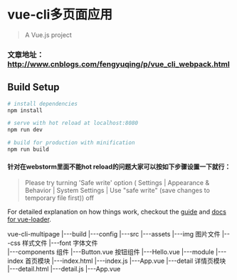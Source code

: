 # vue-cli多页面应用
> A Vue.js project

### 文章地址：http://www.cnblogs.com/fengyuqing/p/vue_cli_webpack.html

## Build Setup

``` bash
# install dependencies
npm install

# serve with hot reload at localhost:8080
npm run dev

# build for production with minification
npm run build
```
#### 针对在webstorm里面不能hot reload的问题大家可以按如下步骤设置一下就行：
> Please try turning 'Safe write' option ( Settings | Appearance & Behavior | System Settings | Use "safe write" (save changes to temporary file first)) off

For detailed explanation on how things work, checkout the [guide](http://vuejs-templates.github.io/webpack/) and [docs for vue-loader](http://vuejs.github.io/vue-loader).

vue-cli-multipage
  |---build
  |---config
  |---src
    |---assets
      |---img 图片文件
      |---css 样式文件
      |---font 字体文件      
    |---components  组件
      |---Button.vue 按钮组件
      |---Hello.vue
    |---module
      |---index  首页模块
        |---index.html
        |---index.js
        |---App.vue
      |---detail  详情页模块
        |---detail.html
        |---detail.js
        |---App.vue
